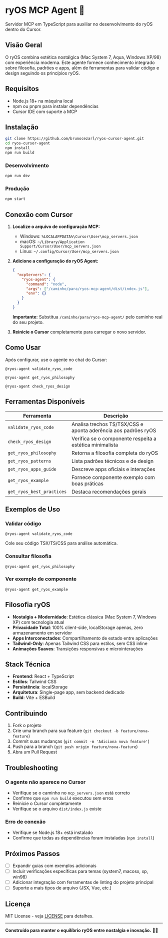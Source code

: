# ryOS MCP Agent 🚀

Servidor MCP em TypeScript para auxiliar no desenvolvimento do ryOS dentro do Cursor.

## Visão Geral

O ryOS combina estética nostálgica (Mac System 7, Aqua, Windows XP/98) com experiência moderna.
Este agente fornece conhecimento integrado sobre filosofia, padrões e apps, além de
ferramentas para validar código e design seguindo os princípios ryOS.

## Requisitos

- Node.js 18+ na máquina local
- npm ou pnpm para instalar dependências
- Cursor IDE com suporte a MCP

## Instalação

```bash
git clone https://github.com/brunocezarl/ryos-cursor-agent.git
cd ryos-cursor-agent
npm install
npm run build
```

### Desenvolvimento

```bash
npm run dev
```

### Produção

```bash
npm start
```

## Conexão com Cursor

1. **Localize o arquivo de configuração MCP:**
   - Windows: `%LOCALAPPDATA%\Cursor\User\mcp_servers.json`
   - macOS: `~/Library/Application Support/Cursor/User/mcp_servers.json`
   - Linux: `~/.config/Cursor/User/mcp_servers.json`

2. **Adicione a configuração do ryOS Agent:**
   ```json
   {
     "mcpServers": {
       "ryos-agent": {
         "command": "node",
         "args": ["/caminho/para/ryos-mcp-agent/dist/index.js"],
         "env": {}
       }
     }
   }
   ```
   
   **Importante:** Substitua `/caminho/para/ryos-mcp-agent/` pelo caminho real do seu projeto.

3. **Reinicie o Cursor** completamente para carregar o novo servidor.

## Como Usar

Após configurar, use o agente no chat do Cursor:

```
@ryos-agent validate_ryos_code
```

```
@ryos-agent get_ryos_philosophy
```

```
@ryos-agent check_ryos_design
```

## Ferramentas Disponíveis

| Ferramenta | Descrição |
|------------|-----------|
| `validate_ryos_code` | Analisa trechos TS/TSX/CSS e aponta aderência aos padrões ryOS |
| `check_ryos_design` | Verifica se o componente respeita a estética minimalista |
| `get_ryos_philosophy` | Retorna a filosofia completa do ryOS |
| `get_ryos_patterns` | Lista padrões técnicos e de design |
| `get_ryos_apps_guide` | Descreve apps oficiais e interações |
| `get_ryos_example` | Fornece componente exemplo com boas práticas |
| `get_ryos_best_practices` | Destaca recomendações gerais |

## Exemplos de Uso

### Validar código
```
@ryos-agent validate_ryos_code
```
Cole seu código TSX/TS/CSS para análise automática.

### Consultar filosofia
```
@ryos-agent get_ryos_philosophy
```

### Ver exemplo de componente
```
@ryos-agent get_ryos_example
```

## Filosofia ryOS

- **Nostalgia + Modernidade**: Estética clássica (Mac System 7, Windows XP) com tecnologia atual
- **Privacidade Total**: 100% client-side, localStorage apenas, zero armazenamento em servidor
- **Apps Interconectados**: Compartilhamento de estado entre aplicações
- **Tailwind-Only**: Apenas Tailwind CSS para estilos, sem CSS inline
- **Animações Suaves**: Transições responsivas e microinterações

## Stack Técnica

- **Frontend**: React + TypeScript
- **Estilos**: Tailwind CSS
- **Persistência**: localStorage
- **Arquitetura**: Single-page app, sem backend dedicado
- **Build**: Vite + ESBuild

## Contribuindo

1. Fork o projeto
2. Crie uma branch para sua feature (`git checkout -b feature/nova-feature`)
3. Commit suas mudanças (`git commit -m 'Adiciona nova feature'`)
4. Push para a branch (`git push origin feature/nova-feature`)
5. Abra um Pull Request

## Troubleshooting

### O agente não aparece no Cursor
- Verifique se o caminho no `mcp_servers.json` está correto
- Confirme que `npm run build` executou sem erros
- Reinicie o Cursor completamente
- Verifique se o arquivo `dist/index.js` existe

### Erro de conexão
- Verifique se Node.js 18+ está instalado
- Confirme que todas as dependências foram instaladas (`npm install`)

## Próximos Passos

- [ ] Expandir guias com exemplos adicionais
- [ ] Incluir verificações específicas para temas (system7, macosx, xp, win98)
- [ ] Adicionar integração com ferramentas de linting do projeto principal
- [ ] Suporte a mais tipos de arquivo (JSX, Vue, etc.)

## Licença

MIT License - veja [LICENSE](LICENSE) para detalhes.

---

**Construído para manter o equilíbrio ryOS entre nostalgia e inovação.** 🎨✨

